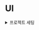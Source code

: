 # UI

<details>
<summary>프로젝트 세팅</summary>
<div markdown="1">

## 1. 설치 플러그인
| Plugin | URL |
| ------ | ------ |
| 1. 설치파일 | 
| Figma | https://www.figma.com/downloads/ |
| VSCode | https://code.visualstudio.com/download |
| Figma시안 | https://drive.google.com/file/d/1OJuWQ8UnZZv8GEmA5ihhqbgVBhrHoxAh/view |
| Git | https://git-scm.com/downloads |
| Git 설치방법 | https://www.youtube.com/watch?v=JKT9laOAPIs |

## 2. 익스텐션
- scss-lint
- Live Server
- Gitmoji
- Framer Syntax2
- Material Icon Theme

## 3. 노드설치
- Node LTS 버전
  - Long Term Support : 장기 지원 버전
  - 큰 버그 없이 무난하게 안정적으로 사용할 수 있는 버전
  - 반대로 Current Version 또는 Latest Versiont(=최신버전)
  - 따라서 Latest LTS Version(=최신 장기 지원 버전)을 권장
  - https://www.youtube.com/watch?v=AZPm7tdoQFE
  - https://www.youtube.com/watch?v=rLhPHi10uWk
- node-sass 설치
  - https://www.npmjs.com/package/node-sass
  - 옵션
    - -w: scss 실시간 코드 변경 감지
    - -r: 다중파일 감지
```sh
// 01) packge.json 파일 생성(필요한 노드모듈 다운받고 사용가능한 파일)
npm init -y

// 02) node-sass 설치(node_modules, dependencies:node-sass, package-lock.json)
npm i node-sass

// 03) (package.json)
script > "node-sass": "node-sass" 

// 04) node-sass 실행
npm run node-sass

// 05) sass파일을 css파일로 변환 설정(package.json)
script > "sass": "node-sass <input> <output>"
  >  "sass": "node-sass styles/main.scss ./style.css"

// 06) 스크립트 실행(sass → css 변환)
npm run sass

// 07) 스크립트 옵션 추가(package.json)
script > "sass": "node-sass [options] <input> <output>"
  >  "sass": "node-sass -w -r styles/main.scss ./style.css"
  or  "sass": "node-sass -wr styles/main.scss ./style.css"
```
</div>
</details>